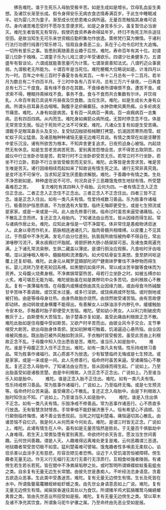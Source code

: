 <!-- { "loadSidebar": true } -->
　　佛告难陀。谁于生死乐入母胎受极辛苦。如是生成如是增长。饮母乳血妄生美想。及诸饮长渐至长成。假令身得安乐无病衣食恣情寿满百岁。于此生中睡眠减半。初为婴儿次为童子。渐至成长忧悲患难众病所逼。无量百苦触恼其身难可说尽。身内诸苦难忍受时不愿存生意便求死。如是之身苦多乐少。虽复暂住必当谢灭。难陀生者皆死无有常存。假使药食资养寿命得延年岁。终归不免死王所杀送往空田。是故当知生无可乐来世资粮应勤积集勿作放逸。策修梵行莫为懒惰。于诸利行法行功德行纯善行常乐修习。恒观自身善恶二业。系在于心勿令后时生大追悔。一切所有爱乐之事。皆悉别离随善恶业趣于后世。难陀。寿命百年有其十位。初谓婴儿位卧于襁褓。二谓童子乐为儿戏三谓少年受诸欲乐。四谓少壮勇健多力。五谓盛年有智谈论。六谓成就能善思量巧为计策。七谓渐衰善知法式。八谓朽迈众事衰弱。九谓极老无所能为。十谓百年是当死位。难陀梗概大位略说如是。计准四月以为一时。百年之中有三百时于春夏冬各有其百。一年十二月总有一千二百月。若半月为数总有二千四百半月。于三时中各有八百半月。总有三万六千昼夜。一日再食总有七万二千度食。虽有缘不食亦在其数。不食缘者所谓嗔恨不食。遭苦不食。或求索不得。睡眠持斋掉戏不食。事务不食。食与不食而共合集数有尔许。并饮母乳。人命百年我已具说年月昼夜及饮食数。汝应生厌。难陀。如是生成长大身有众病。所谓头目耳鼻舌齿咽喉。胸腹手足疥癞癫狂。水肿欬嗽风黄热癊。众多疟病支节痛苦。难陀。人身有如是病苦。复有百一风病百一黄病。百一痰癊病百一总集病。总有四百四病。从内而生。难陀身如痈箭众病所成。无暂时停念念不住。体是无常苦空无我。恒近于死败坏之法不可保爱。难陀。凡诸众生复有如是生受苦痛。谓截手足眼耳鼻舌头及支分。复受狱囚枷锁杻械鞭打拷楚。饥渴因苦寒热雨雪。蚊虻蚁子风尘猛兽。及诸恶触种种诸恼无量无边难可具说。有情之类常在如是坚鞕苦中爱乐沉没。诸有所欲苦为根本。不知弃舍更复追求。日夜煎迫身心被恼。内起烧然无有休息。如是生苦老苦病苦死苦。爱别离苦怨憎会苦。求不得苦五取阴苦。四威仪中行立坐卧亦皆是苦。若常行时不立坐卧即受苦无乐。若常立时不行坐卧。若坐不行立卧。若卧不行立坐皆受极苦而无安乐。难陀。此等皆是舍苦求苦。唯是苦生唯是苦灭。诸行因缘相续而起如来了知故说有情生死之法。诸行无常非真究竟。是变坏法不可保守。当求知足深生厌患勤求解脱。难陀。于善趣中有情之类。生处不净苦剧如是。种种虚诳说不可尽。何况具说于三恶趣饿鬼傍生地狱有情。所受楚毒难忍之苦。
　　复次难陀有其四种入于母胎。云何为四。一者有情正念入正念住正念出。二者正念入正念住不正念出。三者正念入不正念住出。四者三皆不正念。谁是正念入住出。如有一类凡夫有情。性爱持戒数习善品。乐为胜事作诸福行。极善防护恒思质直。不为放逸有大智慧。临终无悔即更受生。或是七生预流或是家家。或是一来或是一间。此人由先修善行故。临命过时虽苦来逼受诸痛恼。心不散乱正念而终。复还正念入母胎内。了知诸法由业而生。皆从因缘而得生起。常与诸病作居止处。难陀。应知此身恒是一切不净窟宅。体非常住是愚痴物诱诳迷人。此身以骨而作机关。筋脉相连通诸孔穴。脂肉骨髓共相缠缚。以皮覆上不见其过。于热窟中不净充满。发毛爪齿分位差别。执我我所故恒被拘牵不得自在。常出涕唾秽污流汗。黄水痰癊烂坏脂腻。肾胆肝肺大肠小肠屎尿可恶。及诸虫类周遍充满。上下诸孔常流臭秽。生熟二藏盖以薄皮。是谓行厕汝应观察。凡食啖时牙齿咀嚼。湿以涎唾咽入喉中。髓脑相和流津腹内。如犬咬枯骨妄生美想。食至脐间呕逆覆上还复却咽。难陀。此身元从羯罗蓝頞部陀闭尸健南钵罗奢佉不净秽物而得生长。婴儿流转乃至老死轮回系缚。如黑闇坑如臭坏井。常以咸淡苦辛酸等食味而为资养。又母腹火烧煮身根。不净粪锅常婴热苦。母若行立坐卧之时。如被五缚亦如火炙。难可堪忍无能为喻。难陀彼胎虽在如是粪秽坑中众多苦切。由利根故心不散乱。复有一类薄福有情。在母腹内或横或倒由其先业因缘力故。或由母食冷热碱酸甘辛苦味不善调故。或饮浆水过量。或多行淫欲。或饶疾病或怀愁恼。或时倒地或被打拍。由是等缘母身壮热。由身热故胎亦烧然。由烧然故受诸苦恼。由有苦故便即动转。由动转故或身横覆不能得出。有善解女人以酥油涂手内秽孔中。缓缓触胎令安本处。手触着时胎子即便受大苦恼。难陀。譬如幼小男女。人以利刀削破皮肉散灰于上。由斯便有大苦恼生。胎子楚毒亦复如是。虽受此痛由利根故正念不散。难陀此胎如是住母腹中受如斯苦。又欲产时辛苦而出。由彼业风令手交合。支节拳缩受大剧苦。欲出母胎身体青瘀。犹如初肿难可触着。饥渴逼迫心悬热恼。由业因缘被风推出。既出胎已被外风触如割涂灰。手衣触时皆受极苦。虽受此苦由上利根故正念不乱。于母腹中知入住出悉皆是苦。难陀。谁当乐入如是胎中。
　　难陀。谁是于母腹正念入住不正念出。难陀。如有一类凡夫有情。性乐持戒修习善品。常为胜事作诸福行。其心质直不为放逸。少有智慧临终无悔或是七生预流。或是家家。或是一来或是一间。此人先修善行。临命终时虽苦来逼。受诸痛恼心不散乱。复还正念入母胎中。了知诸法由业而生。皆从因缘而得生起。广说如上。乃至出胎虽受如是诸极苦楚。由是中利根故。入住正念不正念出。广说如上。乃至谁当乐入如是胎中。
　　难陀。谁是正念入胎不正住出。难陀。如有一类凡夫有情。性乐持戒修习善品。常为胜事作诸福行。广说如上。乃至临终无悔。或是七生预流等。临命终时众苦来逼。虽受痛苦心不散乱。复还正念入母胎中。由是下利根故入胎时知住出不知。广说如上。乃至谁当乐入如是胎中。
　　难陀。谁是入住出俱不正念。如有一类凡夫有情。乐毁净戒不修善品。常为恶事作诸恶行。心不质直多行放逸。无有智慧贪财悭吝。手常拳缩不能舒展济惠于人。恒有希望心不调顺。见行颠倒临终悔恨。诸不善业皆悉现前。当死之时猛利楚毒。痛恼逼切其心散乱。由诸苦恼不自忆识。我是何人从何而来今何处去。难陀。是谓三时皆无正念。广说如上。难陀。此诸有情生在人中。虽有如是无量苦恼然是胜处。于无量百千俱胝劫中人身难得。若生天上常畏坠堕有爱别离苦。命欲终时余天告言。愿汝当生世间善趣。云何世间善趣。谓是人天。人趣难得远离难处更复是难。云何恶趣谓三恶道。地狱趣者常受苦切极不如意。猛利楚毒难可譬喻。饿鬼趣者性多嗔恚无柔软心。谄诳杀害以血涂手无有慈悲。形容丑陋见者恐怖。设近于人受饥渴苦恒被障碍。傍生趣者无量无边。作无义行无福行无法行无善行无淳质行。互相食啖强者陵弱。有诸傍生若生若长若死。皆在闇中不净粪屎垢秽之处。或时暂明所谓蜂蝶蚊蚁蚤虱蛆虫之类。自余复有无量无边生长常闇。由彼先世是愚痴人。不听经法恣身语意。贪着五欲造众恶事。生此类中受愚迷苦。难陀。复有无量无边傍生有情。生长及死皆在水中。所谓鱼鳖鼋鼍鳝蛭蚌蛤虾蟆之类。由先世业身语意恶如上广说。难陀。复有无量无边傍生有情。闻屎尿香速往其处以为食饮。所谓猪羊鸡犬狐貉雕鹫乌蝇蜣螂禽兽之类。皆由先世恶业所招受如是报。难陀。复有无量无边傍生之类。常以草木及诸不净充其饮食。所谓象马驼牛驴骡之属。乃至命终由先恶业受如是报。
